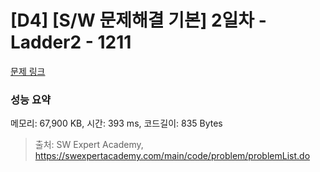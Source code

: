 # [D4] [S/W 문제해결 기본] 2일차 - Ladder2 - 1211 

[문제 링크](https://swexpertacademy.com/main/code/problem/problemDetail.do?contestProbId=AV14BgD6AEECFAYh) 

### 성능 요약

메모리: 67,900 KB, 시간: 393 ms, 코드길이: 835 Bytes



> 출처: SW Expert Academy, https://swexpertacademy.com/main/code/problem/problemList.do